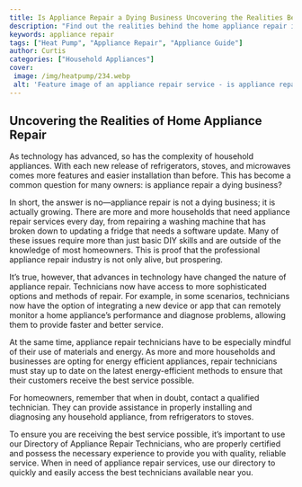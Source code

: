 ```yaml
---
title: Is Appliance Repair a Dying Business Uncovering the Realities Behind Home Care
description: "Find out the realities behind the home appliance repair industry Are repairmen and businesses still viable or is the industry quickly dying out Learn more by reading this blog post"
keywords: appliance repair
tags: ["Heat Pump", "Appliance Repair", "Appliance Guide"]
author: Curtis
categories: ["Household Appliances"]
cover: 
 image: /img/heatpump/234.webp
 alt: 'Feature image of an appliance repair service - is appliance repair a dying business'
---
```

## Uncovering the Realities of Home Appliance Repair

As technology has advanced, so has the complexity of household appliances. With each new release of refrigerators, stoves, and microwaves comes more features and easier installation than before. This has become a common question for many owners: is appliance repair a dying business? 

In short, the answer is no—appliance repair is not a dying business; it is actually growing. There are more and more households that need appliance repair services every day, from repairing a washing machine that has broken down to updating a fridge that needs a software update. Many of these issues require more than just basic DIY skills and are outside of the knowledge of most homeowners. This is proof that the professional appliance repair industry is not only alive, but prospering. 

It’s true, however, that advances in technology have changed the nature of appliance repair. Technicians now have access to more sophisticated options and methods of repair. For example, in some scenarios, technicians now have the option of integrating a new device or app that can remotely monitor a home appliance’s performance and diagnose problems, allowing them to provide faster and better service.

At the same time, appliance repair technicians have to be especially mindful of their use of materials and energy. As more and more households and businesses are opting for energy efficient appliances, repair technicians must stay up to date on the latest energy-efficient methods to ensure that their customers receive the best service possible.

For homeowners, remember that when in doubt, contact a qualified technician. They can provide assistance in properly installing and diagnosing any household appliance, from refrigerators to stoves. 

To ensure you are receiving the best service possible, it’s important to use our Directory of Appliance Repair Technicians, who are properly certified and possess the necessary experience to provide you with quality, reliable service. When in need of appliance repair services, use our directory to quickly and easily access the best technicians available near you.
